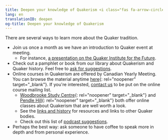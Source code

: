 ```yaml
---
title: Deepen your knowledge of Quakerism <i class="fas fa-arrow-circle-right fa-fw color-1-dark-text"></i>
lang: en
translationID: deepen
og-title: Deepen your knowledge of Quakerism
---
```

There are several ways to learn more about the Quaker tradition.
* Join us once a month as we have an introduction to Quaker event at meeting.
  * For instance, [a presentation on the Quaker Institute for the Future](/2020/04/14/quaker-institute-future).
* Check out a pamphlet or book from our library about Quakerism and Quaker history. Feel free to [ask for suggestions](/contact).
* Online courses in Quakerism are offered by Canadian Yearly Meeting. You can browse the material anytime [here](http://quaker.ca/resources/education/#Introduction_to_Quakers_and_Friends_Ways){: rel="noopener" target="_blank"}. If you're interested, [contact us](/contact) to be put on the online course mailing list.
  * [Woodbrooke Study Centre](https://moodle.woodbrooke.org.uk/?){: rel="noopener" target="_blank"} and [Pendle Hill](https://pendlehill.org/learn/workshops-courses-events/){: rel="noopener" target="_blank"} both offer online classes about Quakerism that are well worth a look.
  * See the [links and history](/links_history) for resources and links to other Quaker bodies.
  * Check out this list of [podcast suggestions](/next_steps/podcasts).
* Perhaps the best way: ask someone to have coffee to speak more in depth and from personal experience.

